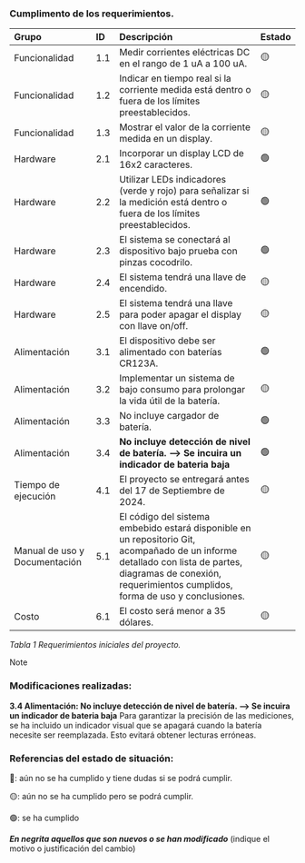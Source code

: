 ### Cumplimento de los requerimientos.

| Grupo | ID | Descripción | Estado |
|:---|:---|:---|:---|
| Funcionalidad | 1.1 | Medir corrientes eléctricas DC en el rango de 1 uA a 100 uA. | 🟡 |
| Funcionalidad | 1.2 | Indicar en tiempo real si la corriente medida está dentro o fuera de los límites preestablecidos. |   🟡  |
| Funcionalidad | 1.3 | Mostrar el valor de la corriente medida en un display. |  🟡   |
| Hardware | 2.1 | Incorporar un display LCD de 16x2 caracteres. |  🟢 |
| Hardware | 2.2 | Utilizar LEDs indicadores (verde y rojo) para señalizar si la medición está dentro o fuera de los límites preestablecidos. | 🟢  |
| Hardware | 2.3 | El sistema se conectará al dispositivo bajo prueba con pinzas cocodrilo. |  🟢 |
| Hardware | 2.4 | El sistema tendrá una llave de encendido. |  🟡   |
| Hardware | 2.5 | El sistema tendrá una llave para poder apagar el display con llave on/off. |  🟡   |
| Alimentación | 3.1 | El dispositivo debe ser alimentado con baterías CR123A. | 🟢  |
| Alimentación | 3.2 | Implementar un sistema de bajo consumo para prolongar la vida útil de la batería. |  🟡   |
| Alimentación | 3.3 | No incluye cargador de batería. |  🟢 |
| Alimentación | 3.4 | **No incluye detección de nivel de batería. --> Se incuira un indicador de bateria baja** | 🟢  |
| Tiempo de ejecución| 4.1 | El proyecto se entregará antes del 17 de Septiembre de 2024. |  🟡   |
| Manual de uso y Documentación | 5.1 | El código del sistema embebido estará disponible en un repositorio Git, acompañado de un informe detallado con lista de partes, diagramas de conexión, requerimientos cumplidos, forma de uso y conclusiones. |  🟡   |
| Costo | 6.1 | El costo será menor a 35 dólares. |  🟡   |

_Tabla 1 Requerimientos iniciales del proyecto._

> [!NOTE]
> ### Modificaciones realizadas:
> **3.4 Alimentación: No incluye detección de nivel de batería. --> Se incuira un indicador de bateria baja**
>  Para garantizar la precisión de las mediciones, se ha incluido un indicador visual que se apagará cuando la batería necesite ser reemplazada. Esto evitará obtener lecturas erróneas.

### Referencias del estado de situación:

🔴: aún no se ha cumplido y tiene dudas si se podrá cumplir.

🟡: aún no se ha cumplido pero se podrá cumplir.

🟢: se ha cumplido

***En negrita aquellos que son nuevos o se han modificado*** (indique el motivo o justificación del cambio)
